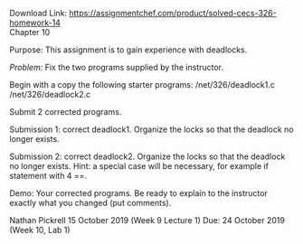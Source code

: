 Download Link: https://assignmentchef.com/product/solved-cecs-326-homework-14
<br>
Chapter 10

Purpose: This assignment is to gain experience with deadlocks.

<em>Problem: </em>Fix the two programs supplied by the instructor.

Begin with a copy the following starter programs: /net/326/deadlock1.c /net/326/deadlock2.c

Submit 2 corrected programs.

Submission 1: correct deadlock1. Organize the locks so that the deadlock no longer exists.

Submission 2: correct deadlock2. Organize the locks so that the deadlock no longer exists. Hint: a special case will be necessary, for example if statement with 4 ==.

Demo: Your corrected programs. Be ready to explain to the instructor exactly what you changed (put comments).

Nathan Pickrell                 15 October 2019 (Week 9 Lecture 1)                 Due: 24 October 2019 (Week 10, Lab 1)